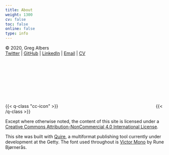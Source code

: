 ```yaml
---
title: About
weight: 1300
cv: false
toc: false
online: false
type: info
---
```


© 2020, Greg Albers<br />
[Twitter](https://twitter.com/geealbers/) | [GitHub](https://github.com/geealbers) | [LinkedIn](https://www.linkedin.com/in/greg-albers-5406a33/) | [Email](mailto:geealbers@gmail.com) | [CV](/cv/)

{{< q-class "cc-icon" >}}
<svg class="quire-copyright__icon">
<switch>
  <use xlink:href="#cc"></use>
</switch>
<switch>
  <use xlink:href="#cc-by"></use>
  <foreignObject width="135" height="30">
      <img src="{{ $imgDir | relURL }}/icons/cc-by.png" alt="CC-BY" />
  </foreignObject>
</switch>
<switch>
  <use xlink:href="#cc-by-nc"></use>
  <foreignObject width="135" height="30">
      <img src="{{ $imgDir | relURL }}/icons/cc-by-nc.png" alt="CC-BY-NC" />
  </foreignObject>
</switch>
</svg>
{{< /q-class >}}

Except where otherwise noted, the content of this site is licensed under a [Creative Commons Attribution-NonCommercial 4.0 International License](https://creativecommons.org/licenses/by-nc/4.0/).

This site was built with [Quire](https://gettypubs.github.io/quire/), a multiformat publishing tool currently under development at the Getty. The font used throughout is [Victor Mono](https://rubjo.github.io/victor-mono/) by Rune Bjørnerås.


